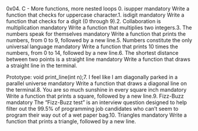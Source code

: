 0x04. C - More functions, more nested loops
0. isupper
mandatory
Write a function that checks for uppercase character.1. isdigit
mandatory
Write a function that checks for a digit (0 through 9).2. Collaboration is multiplication
mandatory
Write a function that multiplies two integers.3. The numbers speak for themselves
mandatory
Write a function that prints the numbers, from 0 to 9, followed by a new line.5. Numbers constitute the only universal language
mandatory
Write a function that prints 10 times the numbers, from 0 to 14, followed by a new line.6. The shortest distance between two points is a straight line
mandatory
Write a function that draws a straight line in the terminal.

Prototype: void print_line(int n);7. I feel like I am diagonally parked in a parallel universe
mandatory
Write a function that draws a diagonal line on the terminal.8. You are so much sunshine in every square inch
mandatory
Write a function that prints a square, followed by a new line.9. Fizz-Buzz
mandatory
The “Fizz-Buzz test” is an interview question designed to help filter out the 99.5% of programming job candidates who can’t seem to program their way out of a wet paper bag.10. Triangles
mandatory
Write a function that prints a triangle, followed by a new line.
